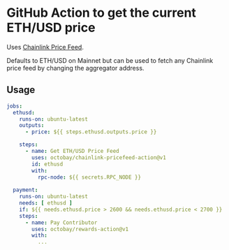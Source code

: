 # GitHub Action to get the current ETH/USD price

Uses [Chainlink Price Feed](https://docs.chain.link/docs/get-the-latest-price/#javascript).

Defaults to ETH/USD on Mainnet but can be used to fetch any Chainlink price feed by changing the aggregator address.

## Usage

```yaml
jobs:
  ethusd:
    runs-on: ubuntu-latest
    outputs:
      - price: ${{ steps.ethusd.outputs.price }}

    steps:
      - name: Get ETH/USD Price Feed
        uses: octobay/chainlink-pricefeed-action@v1
        id: ethusd
        with:
          rpc-node: ${{ secrets.RPC_NODE }}
  
  payment:
    runs-on: ubuntu-latest
    needs: [ ethusd ]
    if: ${{ needs.ethusd.price > 2600 && needs.ethusd.price < 2700 }}
    steps:
      - name: Pay Contributor
        uses: octobay/rewards-action@v1
        with:
          ...


```
